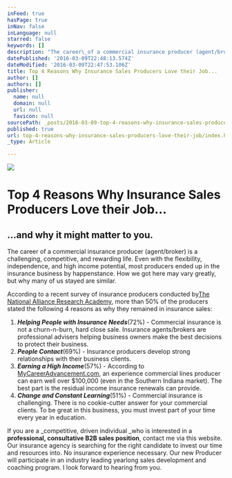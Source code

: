 ```yaml
---
inFeed: true
hasPage: true
inNav: false
inLanguage: null
starred: false
keywords: []
description: "The career\_of a commercial insurance producer (agent/broker) is a challenging, competitive, and rewarding life. Even with the flexibility, independence, and high income potential, most producers ended up in the insurance business by happenstance. How we got here may vary greatly, but why many of us stayed are similar."
datePublished: '2016-03-09T22:48:13.574Z'
dateModified: '2016-03-09T22:47:53.106Z'
title: Top 4 Reasons Why Insurance Sales Producers Love their Job...
author: []
authors: []
publisher:
  name: null
  domain: null
  url: null
  favicon: null
sourcePath: _posts/2016-03-09-top-4-reasons-why-insurance-sales-producers-love-their-job.md
published: true
url: top-4-reasons-why-insurance-sales-producers-love-their-job/index.html
_type: Article

---
```

![](https://the-grid-user-content.s3-us-west-2.amazonaws.com/d7cd3f2d-04bc-4bcf-b4ab-1d463f0e0aa4.png)

# Top 4 Reasons Why Insurance Sales Producers Love their Job...

## ...and why it might matter to you.

The career of a commercial insurance producer (agent/broker) is a challenging, competitive, and rewarding life. Even with the flexibility, independence, and high income potential, most producers ended up in the insurance business by happenstance. How we got here may vary greatly, but why many of us stayed are similar.

According to a recent survey of insurance producers conducted by[The National Alliance Research Academy][0], more than 50% of the producers stated the following 4 reasons as why they remained in insurance sales:

1. _**Helping People with Insurance Needs**_(72%) - Commercial insurance is not a churn-n-burn, hard close sale. Insurance agents/brokers are professional advisers helping business owners make the best decisions to protect their business.
2. **_People Contact_**(69%) - Insurance producers develop strong relationships with their business clients. 
3. **_Earning a High Income_**(57%) - According to [MyCareerAdvancement.com][1], an experience commercial lines producer can earn well over $100,000 (even in the Southern Indiana market). The best part is the residual income insurance renewals can provide.
4. **_Change and Constant Learning_**(51%) - Commercial insurance is challenging. There is no cookie-cutter answer for your commercial clients. To be great in this business, you must invest part of your time every year in education. 

If you are a _competitive, driven individual _who is interested in a **professional, consultative B2B sales position**, contact me via this website. Our insurance agency is searching for the right candidate to invest our time and resources into. No insurance experience necessary. Our new Producer will participate in an industry leading yearlong sales development and coaching program. I look forward to hearing from you.

[0]: http://www.scic.com/about
[1]: http://www.mycareeradvancement.com/job_profiles.html#marketing-sales